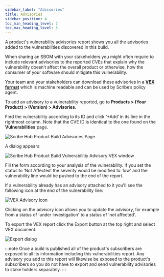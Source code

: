 ```yaml
---
sidebar_label: "Advisories"
title: Advisories
sidebar_position: 4
toc_min_heading_level: 2
toc_max_heading_level: 5
---
```


A product's vulnerability advisories report shows you all the advisories added to the vulnerabilities discovered in this build.

When sharing an SBOM with your stakeholders you might often require to include relevant advisories to the reported CVEs that explain why the vulnerability doesn’t affect the overall product or otherwise, how the consumer of your software should mitigate this vulnerability.

Your team and your stakeholders can download these advisories in a **[VEX format](https://cyclonedx.org/capabilities/vex/)** which is machine readable and can be used by Scribe’s policy agent.

To add an advisory to a vulnerability reported, go to **Products > (Your Product) > (Version) > Advisories**.

Find the vulnerability according to its ID and click ‘+Add’ in its line in the rightmost column. Note that the CVE ID is identical to the one found on the **Vulnerabilities** page.

![Scribe Hub Product Build Advisories Page](/img/start/advisories-start.jpg)
  
A dialog appears:

![Scribe Hub Product Build Vulnerabilitiy Advisory VEX window](/img/start/vex-start.JPG)

Fill the form according to your analysis of the vulnerability. If you set the status to ‘Not Affected’ the severity would be modified to 'low' and the vulnerability line would be pushed to the end of the report.

If a vulnerability already has an advisory attached to it you'll see the following icon at the end of the vulnerability line:

![VEX Advisory icon](/img/start/advisory-icon.JPG)

Clicking on the advisory icon allows you to update the advisory, for example from a status of 'under investigation' to a status of 'not affected'.

To export the VEX report click the Export button at the top right and select VEX document.

![Export dialog](/img/start/export-start.JPG)

:::note
Once a build is published all of the product's subscribers are exposed to all its information including this vulnerabilities report. Any advisory you add to this report will likewise be exposed to the product's subscribers so you do not have to export and send vulnerability advisories to stake holders separately.
:::







